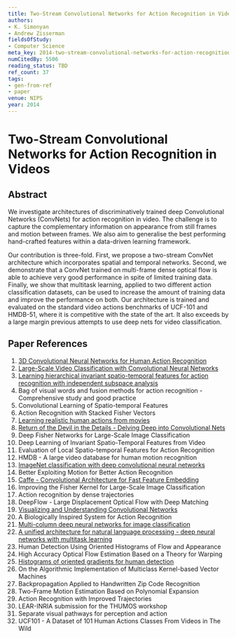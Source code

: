 ```yaml
---
title: Two-Stream Convolutional Networks for Action Recognition in Videos
authors:
- K. Simonyan
- Andrew Zisserman
fieldsOfStudy:
- Computer Science
meta_key: 2014-two-stream-convolutional-networks-for-action-recognition-in-videos
numCitedBy: 5506
reading_status: TBD
ref_count: 37
tags:
- gen-from-ref
- paper
venue: NIPS
year: 2014
---
```


# Two-Stream Convolutional Networks for Action Recognition in Videos

## Abstract

We investigate architectures of discriminatively trained deep Convolutional Networks (ConvNets) for action recognition in video. The challenge is to capture the complementary information on appearance from still frames and motion between frames. We also aim to generalise the best performing hand-crafted features within a data-driven learning framework. 
 
Our contribution is three-fold. First, we propose a two-stream ConvNet architecture which incorporates spatial and temporal networks. Second, we demonstrate that a ConvNet trained on multi-frame dense optical flow is able to achieve very good performance in spite of limited training data. Finally, we show that multitask learning, applied to two different action classification datasets, can be used to increase the amount of training data and improve the performance on both. Our architecture is trained and evaluated on the standard video actions benchmarks of UCF-101 and HMDB-51, where it is competitive with the state of the art. It also exceeds by a large margin previous attempts to use deep nets for video classification.

## Paper References

1. [3D Convolutional Neural Networks for Human Action Recognition](2013-3d-convolutional-neural-networks-for-human-action-recognition)
2. [Large-Scale Video Classification with Convolutional Neural Networks](2014-large-scale-video-classification-with-convolutional-neural-networks)
3. [Learning hierarchical invariant spatio-temporal features for action recognition with independent subspace analysis](2011-learning-hierarchical-invariant-spatio-temporal-features-for-action-recognition-with-independent-subspace-analysis)
4. Bag of visual words and fusion methods for action recognition - Comprehensive study and good practice
5. Convolutional Learning of Spatio-temporal Features
6. Action Recognition with Stacked Fisher Vectors
7. [Learning realistic human actions from movies](2008-learning-realistic-human-actions-from-movies)
8. [Return of the Devil in the Details - Delving Deep into Convolutional Nets](2014-return-of-the-devil-in-the-details-delving-deep-into-convolutional-nets)
9. Deep Fisher Networks for Large-Scale Image Classification
10. Deep Learning of Invariant Spatio-Temporal Features from Video
11. Evaluation of Local Spatio-temporal Features for Action Recognition
12. HMDB - A large video database for human motion recognition
13. [ImageNet classification with deep convolutional neural networks](2012-imagenet-classification-with-deep-convolutional-neural-networks)
14. Better Exploiting Motion for Better Action Recognition
15. [Caffe - Convolutional Architecture for Fast Feature Embedding](2014-caffe-convolutional-architecture-for-fast-feature-embedding)
16. Improving the Fisher Kernel for Large-Scale Image Classification
17. Action recognition by dense trajectories
18. DeepFlow - Large Displacement Optical Flow with Deep Matching
19. [Visualizing and Understanding Convolutional Networks](2014-visualizing-and-understanding-convolutional-networks)
20. A Biologically Inspired System for Action Recognition
21. [Multi-column deep neural networks for image classification](2012-multi-column-deep-neural-networks-for-image-classification)
22. [A unified architecture for natural language processing - deep neural networks with multitask learning](2008-a-unified-architecture-for-natural-language-processing-deep-neural-networks-with-multitask-learning)
23. Human Detection Using Oriented Histograms of Flow and Appearance
24. High Accuracy Optical Flow Estimation Based on a Theory for Warping
25. [Histograms of oriented gradients for human detection](2005-histograms-of-oriented-gradients-for-human-detection)
26. On the Algorithmic Implementation of Multiclass Kernel-based Vector Machines
27. Backpropagation Applied to Handwritten Zip Code Recognition
28. Two-Frame Motion Estimation Based on Polynomial Expansion
29. Action Recognition with Improved Trajectories
30. LEAR-INRIA submission for the THUMOS workshop
31. Separate visual pathways for perception and action
32. UCF101 - A Dataset of 101 Human Actions Classes From Videos in The Wild
